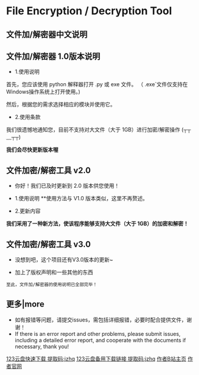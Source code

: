 # File Encryption / Decryption Tool

## 文件加/解密器中文说明


## 文件加/解密器 1.0版本说明

- 1.使用说明

首先，您应该使用 python 解释器打开 .py 或 exe 文件。
（ .exe`文件仅支持在 Windows操作系统上打开使用。)

然后，根据您的需求选择相应的模块并使用它。

- 2.使用条款

我们很遗憾地通知您，目前不支持对大文件（大于 1GB）进行加密/解密操作 (┬┬﹏┬┬)

**我们会尽快更新版本喔**

## 文件加密/解密工具 v2.0

- 你好！我们已及时更新到 2.0 版本供您使用！

- 1.使用说明
**使用方法与 V1.0 版本类似，这里不再赘述。

- 2.更新内容

**我们采用了一种新方法，使该程序能够支持大文件（大于 1GB）的加密和解密！**

## 文件加密/解密工具 v3.0

- 没想到吧，这个项目还有V3.0版本的更新~

- 加上了版权声明和一些其他的东西

`至此，文件加/解密器的使用说明已全部完毕！`

## 更多|more

- 如有报错等问题，请提交issues，需包括详细报错，必要时配合提供文件，谢谢！
- If there is an error report and other problems, please submit issues, including a detailed error report, and cooperate with the documents if necessary, thank you!

[123云盘快速下载 提取码:jzhq](https://www.123684.com/s/PIlVVv-BTtBd?)
[123云盘备用下载链接 提取码:jzhq](https://www.123912.com/s/PIlVVv-BTtBd?)
[作者B站主页](https://space.bilibili.com/3461564273265329)
[作者官网](https://wenyuxiangxiang1221.wordpress.com)
